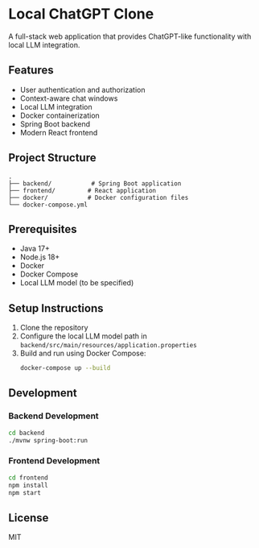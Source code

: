 # Local ChatGPT Clone

A full-stack web application that provides ChatGPT-like functionality with local LLM integration.

## Features

- User authentication and authorization
- Context-aware chat windows
- Local LLM integration
- Docker containerization
- Spring Boot backend
- Modern React frontend

## Project Structure

```
.
├── backend/           # Spring Boot application
├── frontend/         # React application
├── docker/           # Docker configuration files
└── docker-compose.yml
```

## Prerequisites

- Java 17+
- Node.js 18+
- Docker
- Docker Compose
- Local LLM model (to be specified)

## Setup Instructions

1. Clone the repository
2. Configure the local LLM model path in `backend/src/main/resources/application.properties`
3. Build and run using Docker Compose:
   ```bash
   docker-compose up --build
   ```

## Development

### Backend Development
```bash
cd backend
./mvnw spring-boot:run
```

### Frontend Development
```bash
cd frontend
npm install
npm start
```

## License

MIT 